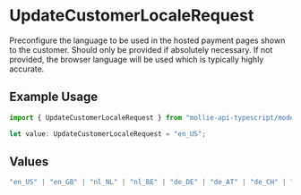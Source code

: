 # UpdateCustomerLocaleRequest

Preconfigure the language to be used in the hosted payment pages shown to the customer. Should only be provided if
absolutely necessary. If not provided, the browser language will be used which is typically highly accurate.

## Example Usage

```typescript
import { UpdateCustomerLocaleRequest } from "mollie-api-typescript/models/operations";

let value: UpdateCustomerLocaleRequest = "en_US";
```

## Values

```typescript
"en_US" | "en_GB" | "nl_NL" | "nl_BE" | "de_DE" | "de_AT" | "de_CH" | "fr_FR" | "fr_BE" | "es_ES" | "ca_ES" | "pt_PT" | "it_IT" | "nb_NO" | "sv_SE" | "fi_FI" | "da_DK" | "is_IS" | "hu_HU" | "pl_PL" | "lv_LV" | "lt_LT"
```